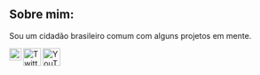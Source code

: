 ## Sobre mim:
Sou um cidadão brasileiro comum com alguns projetos em mente.

[<img src="https://upload.wikimedia.org/wikipedia/commons/d/d3/Twitch_Glitch_Logo_Purple.svg" align="left" alt="Twitch" width="22px" />][twitch]
[<img src="https://upload.wikimedia.org/wikipedia/pt/3/3d/Twitter_logo_2012.svg" align="left" alt="Twitter" width="32px" />][twitter]
[<img src="https://upload.wikimedia.org/wikipedia/commons/0/09/YouTube_full-color_icon_%282017%29.svg" align="left" alt="YouTube" width="32px" />][youtube]

[twitch]: https://twitch.tv/kyanmarcos
[twitter]: https://twitter.com/kyanmarcos
[youtube]: https://www.youtube.com/channel/UCR0IA6JFTcuVGFNcc0TeqYA
